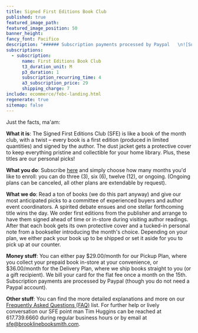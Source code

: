 ```yaml
---
title: Signed First Editions Book Club
published: true
featured_image_path:
featured_image_position: 50
banner_height:
fancy_font: Pacifico
description: "###### Subscription payments processed by Paypal   \n![Subscribe now with PayPal](https://www.paypalobjects.com/webstatic/en_US/logo/pp_cc_mark_74x46.png)  \n\n[**Subscribe**](#subscribe)  \n\n[**Selections**](#selections)    \n\n[**Frequently Asked Questions**](#faqs) "
subscriptions:
  - subscription:
      name: First Editions Book Club
      t3_duration_unit: M
      p3_duration: 1
      subscription_recurring_time: 4
      a3_subscription_price: 29
      shipping_charge: 7
include: ecommerce/febc-landing.html
regenerate: true
sitemap: false
---
```



Just the facts, ma'am:

**What it is**: The Signed First Editions Club (SFE) is like a book of the month club, with a twist – every book is a first edition (produced in limited quantities) and signed by the author. The dust jacket gets a protective cover to keep everything pristine and collectible for your home library. Plus, these titles are our personal picks!

**What you do**: Subscribe [here](#subscribe)&nbsp;and simply choose how many months you'd like to enroll: you can do three (3), six (6), twelve (12), or ongoing. (Ongoing plans can be canceled, all other plans are extendable by request).

**What we do**: Read a ton of books (we do this part anyway) and give our most anticipated picks to a committee of experienced buyers and author event coordinators. A spirited debate ensues and one stellar forthcoming title wins the day. We order first editions from the publisher and arrange to have them signed ahead of time or in-store during visiting author readings. After that each book gets its own protective cover and a tucked-in personal note from a bookseller introducing the month's choice. Depending on your plan, we either pack your book up to be shipped or set it aside for you to pick up at our counter.

**Money stuff**: You can either pay $29.00/month for our Pickup Plan, where you collect your prepaid book in-store at your convenience, or $36.00/month for the Delivery Plan, where we ship books straight to you (or a gift recipient). We bill your card for the flat fee once a month on the 15th. Subscription payments are processed by Paypal (though you do not need a Paypal account).

**Other stuff**: You can find the more detailed explanations and more on our [Frequently Asked Questions (FAQ)](#faqs) list. For further help or lively conversation our SFE point man Tim Huggins can be reached at 617.739.6660 during regular business hours or by email at [sfe@brooklinebooksmith.com](javascript:void(location.href='mailto:'+String.fromCharCode(115,102,101,64,98,114,111,111,107,108,105,110,101,98,111,111,107,115,109,105,116,104,46,99,111,109)+'?subject=Signed%20First%20Editions%20Book%20Club')).